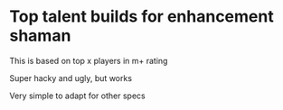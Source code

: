 # Top talent builds for enhancement shaman

This is based on top x players in m+ rating

Super hacky and ugly, but works

Very simple to adapt for other specs
